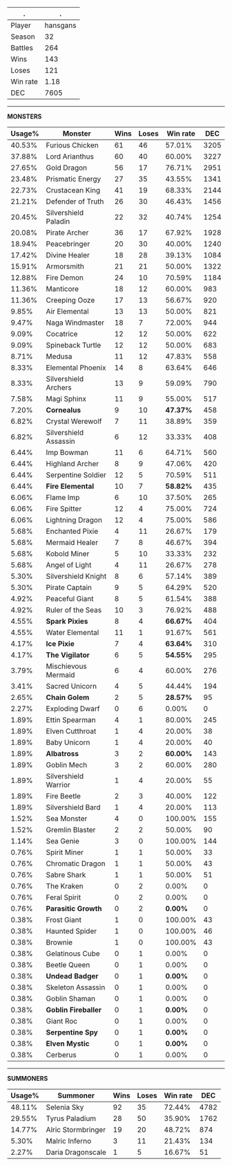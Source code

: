.|.
|-|-
Player|hansgans
Season|32
Battles|264
Wins|143
Loses|121
Win rate|1.18
DEC|7605

---
**MONSTERS**

Usage%|Monster|Wins|Loses|Win rate|DEC|
-|-|-|-|-|-|
40.53%|Furious Chicken|61|46|57.01%|3205|
37.88%|Lord Arianthus|60|40|60.00%|3227|
27.65%|Gold Dragon|56|17|76.71%|2951|
23.48%|Prismatic Energy|27|35|43.55%|1341|
22.73%|Crustacean King|41|19|68.33%|2144|
21.21%|Defender of Truth|26|30|46.43%|1456|
20.45%|Silvershield Paladin|22|32|40.74%|1254|
20.08%|Pirate Archer|36|17|67.92%|1928|
18.94%|Peacebringer|20|30|40.00%|1240|
17.42%|Divine Healer|18|28|39.13%|1084|
15.91%|Armorsmith|21|21|50.00%|1322|
12.88%|Fire Demon|24|10|70.59%|1184|
11.36%|Manticore|18|12|60.00%|983|
11.36%|Creeping Ooze|17|13|56.67%|920|
9.85%|Air Elemental|13|13|50.00%|821|
9.47%|Naga Windmaster|18|7|72.00%|944|
9.09%|Cocatrice|12|12|50.00%|622|
9.09%|Spineback Turtle|12|12|50.00%|683|
8.71%|Medusa|11|12|47.83%|558|
8.33%|Elemental Phoenix|14|8|63.64%|646|
8.33%|Silvershield Archers|13|9|59.09%|790|
7.58%|Magi Sphinx|11|9|55.00%|517|
7.20%|**Cornealus**|9|10|**47.37%**|458|
6.82%|Crystal Werewolf|7|11|38.89%|359|
6.82%|Silvershield Assassin|6|12|33.33%|408|
6.44%|Imp Bowman|11|6|64.71%|560|
6.44%|Highland Archer|8|9|47.06%|420|
6.44%|Serpentine Soldier|12|5|70.59%|511|
6.44%|**Fire Elemental**|10|7|**58.82%**|435|
6.06%|Flame Imp|6|10|37.50%|265|
6.06%|Fire Spitter|12|4|75.00%|724|
6.06%|Lightning Dragon|12|4|75.00%|586|
5.68%|Enchanted Pixie|4|11|26.67%|179|
5.68%|Mermaid Healer|7|8|46.67%|394|
5.68%|Kobold Miner|5|10|33.33%|232|
5.68%|Angel of Light|4|11|26.67%|278|
5.30%|Silvershield Knight|8|6|57.14%|389|
5.30%|Pirate Captain|9|5|64.29%|520|
4.92%|Peaceful Giant|8|5|61.54%|388|
4.92%|Ruler of the Seas|10|3|76.92%|488|
4.55%|**Spark Pixies**|8|4|**66.67%**|404|
4.55%|Water Elemental|11|1|91.67%|561|
4.17%|**Ice Pixie**|7|4|**63.64%**|310|
4.17%|**The Vigilator**|6|5|**54.55%**|295|
3.79%|Mischievous Mermaid|6|4|60.00%|276|
3.41%|Sacred Unicorn|4|5|44.44%|194|
2.65%|**Chain Golem**|2|5|**28.57%**|95|
2.27%|Exploding Dwarf|0|6|0.00%|0|
1.89%|Ettin Spearman|4|1|80.00%|245|
1.89%|Elven Cutthroat|1|4|20.00%|38|
1.89%|Baby Unicorn|1|4|20.00%|40|
1.89%|**Albatross**|3|2|**60.00%**|143|
1.89%|Goblin Mech|3|2|60.00%|280|
1.89%|Silvershield Warrior|1|4|20.00%|55|
1.89%|Fire Beetle|2|3|40.00%|122|
1.89%|Silvershield Bard|1|4|20.00%|113|
1.52%|Sea Monster|4|0|100.00%|155|
1.52%|Gremlin Blaster|2|2|50.00%|90|
1.14%|Sea Genie|3|0|100.00%|144|
0.76%|Spirit Miner|1|1|50.00%|33|
0.76%|Chromatic Dragon|1|1|50.00%|43|
0.76%|Sabre Shark|1|1|50.00%|51|
0.76%|The Kraken|0|2|0.00%|0|
0.76%|Feral Spirit|0|2|0.00%|0|
0.76%|**Parasitic Growth**|0|2|**0.00%**|0|
0.38%|Frost Giant|1|0|100.00%|43|
0.38%|Haunted Spider|1|0|100.00%|46|
0.38%|Brownie|1|0|100.00%|43|
0.38%|Gelatinous Cube|0|1|0.00%|0|
0.38%|Beetle Queen|0|1|0.00%|0|
0.38%|**Undead Badger**|0|1|**0.00%**|0|
0.38%|Skeleton Assassin|0|1|0.00%|0|
0.38%|Goblin Shaman|0|1|0.00%|0|
0.38%|**Goblin Fireballer**|0|1|**0.00%**|0|
0.38%|Giant Roc|0|1|0.00%|0|
0.38%|**Serpentine Spy**|0|1|**0.00%**|0|
0.38%|**Elven Mystic**|0|1|**0.00%**|0|
0.38%|Cerberus|0|1|0.00%|0|

---
**SUMMONERS**

Usage%|Summoner|Wins|Loses|Win rate|DEC|
-|-|-|-|-|-|
48.11%|Selenia Sky|92|35|72.44%|4782|
29.55%|Tyrus Paladium|28|50|35.90%|1762|
14.77%|Alric Stormbringer|19|20|48.72%|874|
5.30%|Malric Inferno|3|11|21.43%|134|
2.27%|Daria Dragonscale|1|5|16.67%|51|
